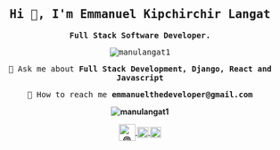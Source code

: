 <h2 align = "center" class = "text-purple"> <samp> <strong> Hi 👋, I'm Emmanuel Kipchirchir Langat </strong> </samp> </h2>
<p align = "center"> <samp> <strong> Full Stack Software Developer. </strong> </samp> </p>
<p align = "center"> <samp> <img src = https://komarev.com/ghpvc/?username = manulangat1 alt = manulangat1 /> </samp> </p>

<p align = "center"> <samp> 💬 Ask me about <strong> Full Stack Development, Django, React and Javascript </strong> </samp> </p>

<p align = "center"> <samp> 🦾 How to reach me <strong>emmanuelthedeveloper@gmail.com</€</samp> </p>

<p align = 'center'>
 <img src = https://github-readme-stats.vercel.app/api?username=manulangat1 & show_icons = true alt = manulangat1 />
</ p>


<p align = "center">
<a href=https://dev.to/manulangat1 target="_blank"> <img align = "center" src = https://cdn.jsdelivr.net/npm/simple-icons@3.2.0/icons/dev-dot-to.svg alt = "@ manulangat1" height = "30" width = "30" /> </a>
<a href=https://twitter.com/LangatIts target="_blank"> <img align = "center" src = https://cdn.jsdelivr.net/npm/simple-icons@3.2.0/icons/twitter.svg alt = "@ LangatIts" height = "20" width = "20" /> </a>
<a href=https://www.linkedin.com/in/emmanuel-langat-7b547a158/ target="_blank"> <img align = "center" src = https://cdn.jsdelivr.net/npm/simple-icons@3.2.0/icons/linkedin.svg alt = "emmanuel-langat-7b547a158" height = "20" width = "20" /> </a>
</ P>